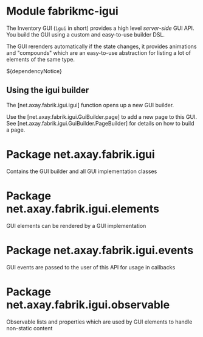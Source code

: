 # Module fabrikmc-igui

The Inventory GUI (`igui` in short) provides a high level *server-side* GUI API. You build the GUI using a custom and
easy-to-use builder DSL.

The GUI rerenders automatically if the state changes, it provides animations and "compounds" which are an easy-to-use
abstraction for listing a lot of elements of the same type.

${dependencyNotice}

## Using the igui builder

The [net.axay.fabrik.igui.igui] function opens up a new GUI builder.

Use the [net.axay.fabrik.igui.GuiBuilder.page] to add a new page to this GUI.
See [net.axay.fabrik.igui.GuiBuilder.PageBuilder] for details on how to build a page.

# Package net.axay.fabrik.igui

Contains the GUI builder and all GUI implementation classes

# Package net.axay.fabrik.igui.elements

GUI elements can be rendered by a GUI implementation

# Package net.axay.fabrik.igui.events

GUI events are passed to the user of this API for usage in callbacks

# Package net.axay.fabrik.igui.observable

Observable lists and properties which are used by GUI elements to handle non-static content
